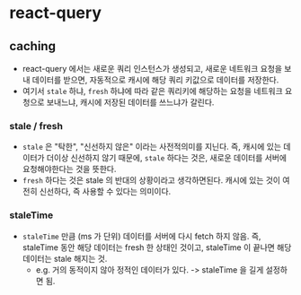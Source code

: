 # react-query

## caching

- react-query 에서는 새로운 쿼리 인스턴스가 생성되고, 새로운 네트워크 요청을 보내 데이터를 받으면, 자동적으로 캐시에 해당 쿼리 키값으로 데이터를 저장한다.
- 여기서 `stale` 하냐, `fresh` 하냐에 따라 같은 쿼리키에 해당하는 요청을 네트워크 요청으로 보내느냐, 캐시에 저장된 데이터를 쓰느냐가 갈린다.

### stale / fresh

- `stale` 은 "탁한", "신선하지 않은" 이라는 사전적의미를 지닌다. 즉, 캐시에 있는 데이터가 더이상 신선하지 않기 때문에, `stale` 하다는 것은, 새로운 데이터를 서버에 요청해야한다는 것을 뜻한다.
- `fresh` 하다는 것은 stale 의 반대의 상황이라고 생각하면된다. 캐시에 있는 것이 여전히 신선하다, 즉 사용할 수 있다는 의미이다.

### staleTime

- `staleTime` 만큼 (ms 가 단위) 데이터를 서버에 다시 fetch 하지 않음. 즉, staleTime 동안 해당 데이터는 fresh 한 상태인 것이고, staleTime 이 끝나면 해당 데이터는 stale 해지는 것.
  - e.g. 거의 동적이지 않아 정적인 데이터가 있다. -> staleTime 을 길게 설정하면 됨.
